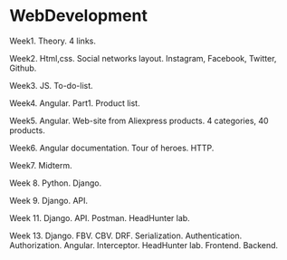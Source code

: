 # WebDevelopment

Week1. 
Theory. 4 links.

Week2.
Html,css. Social networks layout. Instagram, Facebook, Twitter, Github.

Week3.
JS. To-do-list.

Week4.
Angular. Part1. Product list.

Week5.
Angular. Web-site from Aliexpress products. 4 categories, 40 products.

Week6.
Angular documentation. Tour of heroes. HTTP.

Week7.
Midterm.

Week 8.
Python. Django.

Week 9.
Django. API.

Week 11.
Django. API. Postman. 
HeadHunter lab.

Week 13.
Django. FBV. CBV. DRF.
Serialization. Authentication. Authorization.
Angular. Interceptor.
HeadHunter lab. Frontend. Backend.
